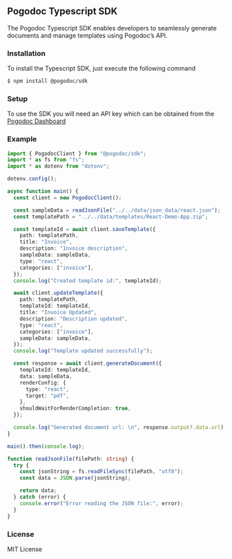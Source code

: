 ## Pogodoc Typescript SDK

The Pogodoc Typescript SDK enables developers to seamlessly generate documents and manage templates using Pogodoc’s API.

### Installation

To install the Typescript SDK, just execute the following command

```bash
$ npm install @pogodoc/sdk
```

### Setup

To use the SDK you will need an API key which can be obtained from the [Pogodoc Dashboard](https://pogodoc.com)

### Example

```ts
import { PogodocClient } from "@pogodoc/sdk";
import * as fs from "fs";
import * as dotenv from "dotenv";

dotenv.config();

async function main() {
  const client = new PogodocClient();

  const sampleData = readJsonFile("../../data/json_data/react.json");
  const templatePath = "../../data/templates/React-Demo-App.zip";

  const templateId = await client.saveTemplate({
    path: templatePath,
    title: "Invoice",
    description: "Invoice description",
    sampleData: sampleData,
    type: "react",
    categories: ["invoice"],
  });
  console.log("Created template id:", templateId);

  await client.updateTemplate({
    path: templatePath,
    templateId: templateId,
    title: "Invoice Updated",
    description: "Description updated",
    type: "react",
    categories: ["invoice"],
    sampleData: sampleData,
  });
  console.log("Template updated successfully");

  const response = await client.generateDocument({
    templateId: templateId,
    data: sampleData,
    renderConfig: {
      type: "react",
      target: "pdf",
    },
    shouldWaitForRenderCompletion: true,
  });

  console.log("Generated document url: \n", response.output?.data.url);
}

main().then(console.log);

function readJsonFile(filePath: string) {
  try {
    const jsonString = fs.readFileSync(filePath, "utf8");
    const data = JSON.parse(jsonString);

    return data;
  } catch (error) {
    console.error("Error reading the JSON file:", error);
  }
}
```

### License

MIT License
